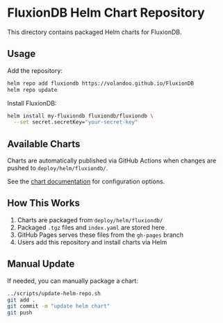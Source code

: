 # FluxionDB Helm Chart Repository

This directory contains packaged Helm charts for FluxionDB.

## Usage

Add the repository:

```bash
helm repo add fluxiondb https://volandoo.github.io/FluxionDB
helm repo update
```

Install FluxionDB:

```bash
helm install my-fluxiondb fluxiondb/fluxiondb \
  --set secret.secretKey="your-secret-key"
```

## Available Charts

Charts are automatically published via GitHub Actions when changes are pushed to `deploy/helm/fluxiondb/`.

See the [chart documentation](../deploy/helm/fluxiondb/README.md) for configuration options.

## How This Works

1. Charts are packaged from `deploy/helm/fluxiondb/`
2. Packaged `.tgz` files and `index.yaml` are stored here
3. GitHub Pages serves these files from the `gh-pages` branch
4. Users add this repository and install charts via Helm

## Manual Update

If needed, you can manually package a chart:

```bash
../scripts/update-helm-repo.sh
git add .
git commit -m "update helm chart"
git push
```

